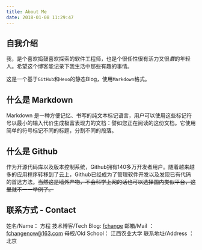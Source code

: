 ```yaml
---
title: About Me
date: 2018-01-08 11:29:47
---
```

## 自我介绍
我，是个喜欢捣鼓喜欢探索的软件工程师，也是个很任性很有活力又很*蠢*的年轻人。希望这个博客能记录下我生活中那些有趣的事情。


这是一个基于`GitHub`和`Hexo`的静态Blog，使用`Markdown`格式。

## 什么是 Markdown
Markdown 是一种方便记忆、书写的纯文本标记语言，用户可以使用这些标记符号以最小的输入代价生成极富表现力的文档：譬如您正在阅读的这份文档。它使用简单的符号标记不同的标题，分割不同的段落。

## 什么是 Github
作为开源代码库以及版本控制系统，Github拥有140多万开发者用户。随着越来越多的应用程序转移到了云上，Github已经成为了管理软件开发以及发现已有代码的首选方法。~~当然这是墙外产物，不会科学上网的话也可以选择国内类似平台，这里就不一一举例了。~~

## 联系方式 - Contact
姓名/Name： 方程
技术博客/Tech Blog: [fchange](https://blog.csdn.net/fcfc0724/)
邮箱/Mail ： fchangenow@163.com
母校/Old School： 江西农业大学
联系地址/Address ： 北京


